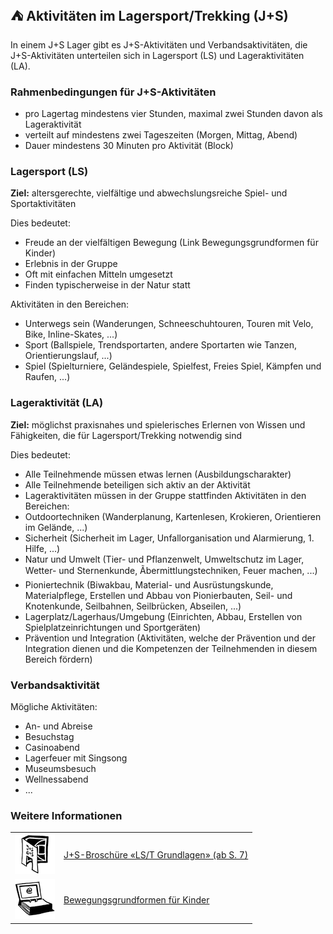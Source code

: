 ⛺ Aktivitäten im Lagersport/Trekking (J+S)
-------------------------------------------

In einem J+S Lager gibt es J+S-Aktivitäten und Verbandsaktivitäten, die J+S-Aktivitäten unterteilen sich in Lagersport (LS) und Lageraktivitäten (LA).

### Rahmenbedingungen für J+S-Aktivitäten
- pro Lagertag mindestens vier Stunden, maximal zwei Stunden davon als Lageraktivität
- verteilt auf mindestens zwei Tageszeiten (Morgen, Mittag, Abend)
- Dauer mindestens 30 Minuten pro Aktivität (Block)

### Lagersport (LS)
**Ziel:** altersgerechte, vielfältige und abwechslungsreiche Spiel- und Sportaktivitäten

Dies bedeutet:

- Freude an der vielfältigen Bewegung (Link Bewegungsgrundformen für Kinder)
- Erlebnis in der Gruppe
- Oft mit einfachen Mitteln umgesetzt
- Finden typischerweise in der Natur statt

Aktivitäten in den Bereichen:

- Unterwegs sein (Wanderungen, Schneeschuhtouren, Touren mit Velo, Bike, Inline-Skates, ...)
- Sport (Ballspiele, Trendsportarten, andere Sportarten wie Tanzen, Orientierungslauf, ...)
- Spiel (Spielturniere, Geländespiele, Spielfest, Freies Spiel, Kämpfen und Raufen, ...)

### Lageraktivität (LA)
**Ziel:** möglichst praxisnahes und spielerisches Erlernen von Wissen und Fähigkeiten, die für Lagersport/Trekking notwendig sind

Dies bedeutet:

- Alle Teilnehmende müssen etwas lernen (Ausbildungscharakter)
- Alle Teilnehmende beteiligen sich aktiv an der Aktivität
- Lageraktivitäten müssen in der Gruppe stattfinden
Aktivitäten in den Bereichen:
- Outdoortechniken (Wanderplanung, Kartenlesen, Krokieren, Orientieren im Gelände, ...)
- Sicherheit (Sicherheit im Lager, Unfallorganisation und Alarmierung, 1. Hilfe, ...)
- Natur und Umwelt (Tier- und Pflanzenwelt, Umweltschutz im Lager, Wetter- und Sternenkunde, Ãbermittlungstechniken, Feuer machen, ...)
- Pioniertechnik (Biwakbau, Material- und Ausrüstungskunde, Materialpflege, Erstellen und Abbau von Pionierbauten, Seil- und Knotenkunde, Seilbahnen, Seilbrücken, Abseilen, ...)
- Lagerplatz/Lagerhaus/Umgebung (Einrichten, Abbau, Erstellen von Spielplatzeinrichtungen und Sportgeräten)
- Prävention und Integration (Aktivitäten, welche der Prävention und der Integration dienen und die Kompetenzen der Teilnehmenden in diesem Bereich fördern)

### Verbandsaktivität
Mögliche Aktivitäten:

- An- und Abreise
- Besuchstag
- Casinoabend
- Lagerfeuer mit Singsong
- Museumsbesuch
- Wellnessabend
- ...

### Weitere Informationen
| | |
|---|---|
| [![](images/piktos/2_JundS.png)][1] | [J+S-Broschüre «LS/T Grundlagen» (ab S. 7)][1] |
| [![](images/piktos/www.png)][2] | [Bewegungsgrundformen für Kinder][2] |

[1]: https://www.scout.ch/de/verband/downloads/programm/lager/j-s/j-s-leitfaden-lagersport-trekking-grundlagen/view
[2]: https://www.jugendundsport.ch/de/sportarten/kindersport.html